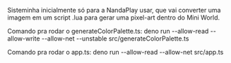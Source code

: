 Sisteminha inicialmente só para a NandaPlay usar, que vai converter uma imagem em um script .lua para gerar uma pixel-art dentro do Mini World.

Comando pra rodar o generateColorPalette.ts:
deno run --allow-read --allow-write --allow-net --unstable src/generateColorPalette.ts

Comando pra rodar o app.ts:
deno run --allow-read --allow-net src/app.ts